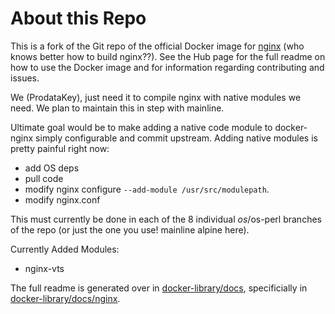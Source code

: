 # About this Repo

This is a fork of the Git repo of the official Docker image for [nginx](https://registry.hub.docker.com/_/nginx/)
(who knows better how to build nginx??). See the Hub page for the full readme on how to use the Docker image
and for information regarding contributing and issues.

We (ProdataKey), just need it to compile nginx with native modules we need. We plan to maintain this in step with mainline.

Ultimate goal would be to make adding a native code module to docker-nginx simply configurable and commit upstream.
Adding native modules is pretty painful right now:

- add OS deps
- pull code
- modify nginx configure `--add-module /usr/src/modulepath`.
- modify nginx.conf


This must currently be done in each of the 8 individual $os/$os-perl branches of the repo (or just the one you use! mainline alpine here). 

Currently Added Modules:

- nginx-vts


The full readme is generated over in [docker-library/docs](https://github.com/docker-library/docs),
specificially in [docker-library/docs/nginx](https://github.com/docker-library/docs/tree/master/nginx).

